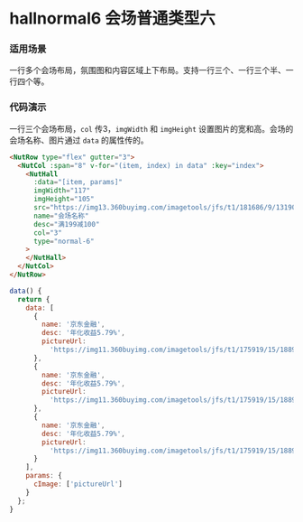 # hallnormal6 会场普通类型六

### 适用场景

一行多个会场布局，氛围图和内容区域上下布局。支持一行三个、一行三个半、一行四个等。


### 代码演示

一行三个会场布局，`col` 传3，`imgWidth` 和 `imgHeight` 设置图片的宽和高。会场的会场名称、图片通过 `data` 的属性传的。



```html
<NutRow type="flex" gutter="3">
  <NutCol :span="8" v-for="(item, index) in data" :key="index">
    <NutHall
      :data="[item, params]"
      imgWidth="117"
      imgHeight="105"
      src="https://img13.360buyimg.com/imagetools/jfs/t1/181686/9/13190/25786/60e80c40Ed3b92127/a0d8b58e7e6d00cf.png"
      name="会场名称"
      desc="满199减100"
      col="3"
      type="normal-6"
    >
    </NutHall>
  </NutCol>
</NutRow>
```

```javascript
data() {
  return {
    data: [
      {
        name: '京东金融',
        desc: '年化收益5.79%',
        pictureUrl:
          'https://img11.360buyimg.com/imagetools/jfs/t1/175919/15/18891/90769/60e7c21dEc599b5f9/ba959baad7533732.png'
      },
      {
        name: '京东金融',
        desc: '年化收益5.79%',
        pictureUrl:
          'https://img11.360buyimg.com/imagetools/jfs/t1/175919/15/18891/90769/60e7c21dEc599b5f9/ba959baad7533732.png'
      },
      {
        name: '京东金融',
        desc: '年化收益5.79%',
        pictureUrl:
          'https://img11.360buyimg.com/imagetools/jfs/t1/175919/15/18891/90769/60e7c21dEc599b5f9/ba959baad7533732.png'
      }
    ],
    params: {
      cImage: ['pictureUrl']
    }
  };
}
```


<!-- ### Events

| 事件名 | 说明           | 回调参数     |
|--------|----------------|--------------|
| click  | 点击按钮时触发 | event: Event | -->

